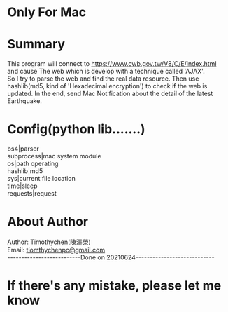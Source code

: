 # Only For Mac   
# Summary
This program will connect to https://www.cwb.gov.tw/V8/C/E/index.html and cause The web which is develop with a technique called 'AJAX'.  
So I try to parse the web and find the real data resource. Then use hashlib(md5, kind of 'Hexadecimal encryption') to check if the web is updated.
In the end, send Mac Notification about the detail of the latest Earthquake.  
# Config(python lib.......)
bs4|parser  
subprocess|mac system module    
os|path operating  
hashlib|md5  
sys|current file location  
time|sleep  
requests|request  
# About Author
Author: Timothychen(陳澤榮)  
Email:  tiomthychenpc@gmail.com  
--------------------------Done on 20210624----------------------------
# If there's any mistake, please let me know
